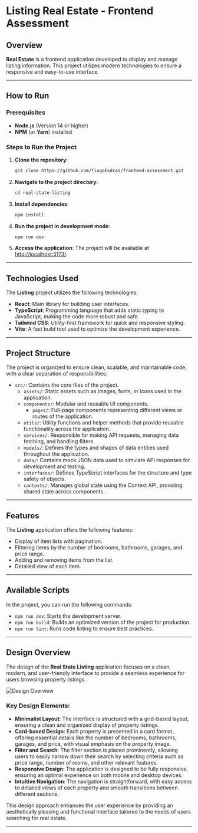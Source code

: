 # Listing Real Estate - Frontend Assessment

## Overview

**Real Estate** is a frontend application developed to display and manage listing information. This project utilizes modern technologies to ensure a responsive and easy-to-use interface.

---

## How to Run

### Prerequisites

- **Node.js** (Version 14 or higher)
- **NPM** (or **Yarn**) installed

### Steps to Run the Project

1. **Clone the repository**:

   ```bash
   git clone https://github.com/TiagoEsdras/frontend-assessment.git
   ```

2. **Navigate to the project directory**:

   ```bash
   cd real-state-listing
   ```

3. **Install dependencies**:

   ```bash
   npm install
   ```

4. **Run the project in development mode**:

   ```bash
   npm run dev
   ```

5. **Access the application**: The project will be available at [http://localhost:5173/](http://localhost:5173/).

---

## Technologies Used

The **Listing** project utilizes the following technologies:

- **React**: Main library for building user interfaces.
- **TypeScript**: Programming language that adds static typing to JavaScript, making the code more robust and safe.
- **Tailwind CSS**: Utility-first framework for quick and responsive styling.
- **Vite**: A fast build tool used to optimize the development experience.

---

## Project Structure

The project is organized to ensure clean, scalable, and maintainable code, with a clear separation of responsibilities:

- `src/`: Contains the core files of the project.
  - `assets/`: Static assets such as images, fonts, or icons used in the application.
  - `components/`: Modular and reusable UI components.
    - `pages/`: Full-page components representing different views or routes of the application.
  - `utils/`: Utility functions and helper methods that provide reusable functionality across the application.
  - `services/`: Responsible for making API requests, managing data fetching, and handling filters.
  - `models/`: Defines the types and shapes of data entities used throughout the application.
  - `data/`: Contains mock JSON data used to simulate API responses for development and testing.
  - `interfaces/`: Defines TypeScript interfaces for the structure and type safety of objects.
  - `contexts/`: Manages global state using the Context API, providing shared state across components.

---

## Features

The **Listing** application offers the following features:

- Display of item lists with pagination.
- Filtering items by the number of bedrooms, bathrooms, garages, and price range.
- Adding and removing items from the list.
- Detailed view of each item.

---

## Available Scripts

In the project, you can run the following commands:

- `npm run dev`: Starts the development server.
- `npm run build`: Builds an optimized version of the project for production.
- `npm run lint`: Runs code linting to ensure best practices.

---

## Design Overview

The design of the **Real State Listing** application focuses on a clean, modern, and user-friendly interface to provide a seamless experience for users browsing property listings.

![Design Overview](https://i.imgur.com/E8A2aAW.jpeg)

### Key Design Elements:

- **Minimalist Layout**: The interface is structured with a grid-based layout, ensuring a clean and organized display of property listings.
- **Card-based Design**: Each property is presented in a card format, offering essential details like the number of bedrooms, bathrooms, garages, and price, with visual emphasis on the property image.
- **Filter and Search**: The filter section is placed prominently, allowing users to easily narrow down their search by selecting criteria such as price range, number of rooms, and other relevant features.
- **Responsive Design**: The application is designed to be fully responsive, ensuring an optimal experience on both mobile and desktop devices.
- **Intuitive Navigation**: The navigation is straightforward, with easy access to detailed views of each property and smooth transitions between different sections.

This design approach enhances the user experience by providing an aesthetically pleasing and functional interface tailored to the needs of users searching for real estate.

---
